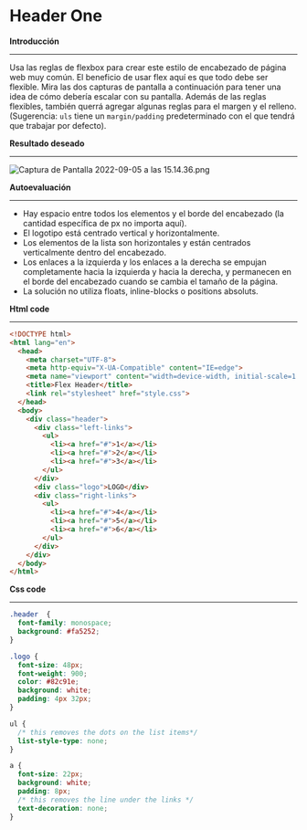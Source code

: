 # Header One

**Introducción**

---

Usa las reglas de flexbox para crear este estilo de encabezado de página web muy común. El beneficio de usar flex aquí es que todo debe ser flexible. Mira las dos capturas de pantalla a continuación para tener una idea de cómo debería escalar con su pantalla. Además de las reglas flexibles, también querrá agregar algunas reglas para el margen y el relleno. (Sugerencia: `uls` tiene un `margin/padding` predeterminado con el que tendrá que trabajar por defecto).

**Resultado deseado**

---

![Captura de Pantalla 2022-09-05 a las 15.14.36.png](https://s3-us-west-2.amazonaws.com/secure.notion-static.com/5cd2fbfb-8225-4671-8db1-454d3f5cab55/Captura_de_Pantalla_2022-09-05_a_las_15.14.36.png)

**Autoevaluación**

---

- Hay espacio entre todos los elementos y el borde del encabezado (la cantidad específica de px no importa aquí).
- El logotipo está centrado vertical y horizontalmente.
- Los elementos de la lista son horizontales y están centrados verticalmente dentro del encabezado.
- Los enlaces a la izquierda y los enlaces a la derecha se empujan completamente hacia la izquierda y hacia la derecha, y permanecen en el borde del encabezado cuando se cambia el tamaño de la página.
- La solución no utiliza floats, inline-blocks o positions absoluts.

**Html code**

---

```html
<!DOCTYPE html>
<html lang="en">
  <head>
    <meta charset="UTF-8">
    <meta http-equiv="X-UA-Compatible" content="IE=edge">
    <meta name="viewport" content="width=device-width, initial-scale=1.0">
    <title>Flex Header</title>
    <link rel="stylesheet" href="style.css">
  </head>
  <body>
    <div class="header">
      <div class="left-links">
        <ul>
          <li><a href="#">1</a></li>
          <li><a href="#">2</a></li>
          <li><a href="#">3</a></li>
        </ul>
      </div>
      <div class="logo">LOGO</div>
      <div class="right-links">
        <ul>
          <li><a href="#">4</a></li>
          <li><a href="#">5</a></li>
          <li><a href="#">6</a></li>
        </ul>
      </div>
    </div>
  </body>
</html>
```

**Css code**

---

```css
.header  {
  font-family: monospace;
  background: #fa5252;
}

.logo {
  font-size: 48px;
  font-weight: 900;
  color: #82c91e;
  background: white;
  padding: 4px 32px;
}

ul {
  /* this removes the dots on the list items*/
  list-style-type: none;
}

a {
  font-size: 22px;
  background: white;
  padding: 8px;
  /* this removes the line under the links */
  text-decoration: none;
}
```